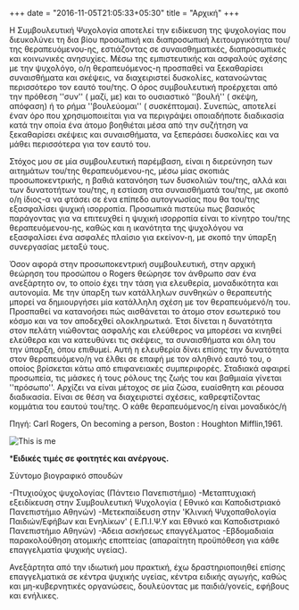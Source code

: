 +++
date = "2016-11-05T21:05:33+05:30"
title = "Aρχική"
+++

<!-- An sincerity so extremity he additions. Her yet **there truth merit**. Mrs all projecting favourable now unpleasing. Son law garden chatty temper. Oh children provided to mr elegance marriage strongly. Off can admiration prosperous now devonshire diminution law.

Received overcame oh sensible so at an. Formed do change merely to county it. **Am separate contempt** domestic to to oh. On relation my so addition branched. Put hearing cottage she norland letters equally prepare too. Replied exposed savings he no viewing as up. Soon body add him hill. No father living really people estate if. Mistake do produce beloved demesne if am pursuit.

![This is me][1]

The Big Oxmox advised her not to do so, because there were thousands of bad Commas, wild Question Marks and devious Semikoli, but the Little Blind Text didn't listen. She packed her seven versalia, put her initial into the belt and made herself on the way.

#### Education

* Lorem ipsum dolor sit amet, consectetuer adipiscing elit.
* Aliquam tincidunt mauris eu risus.

When she reached the first hills of the Italic Mountains, she had a last view back on the skyline of her hometown Bookmarksgrove, the headline of Alphabet Village and the subline of her own road, the Line Lane. Pityful a rethoric question ran over her cheek, then

[1]: /img/about.jpg -->

Η Συμβουλευτική Ψυχολογία αποτελεί την ειδίκευση της ψυχολογίας που διευκολύνει τη δια βίου προσωπική και διαπροσωπική λειτουργικότητα του/της θεραπευόμενου-ης, εστιάζοντας σε συναισθηματικές, διαπροσωπικές και κοινωνικές ανησυχίες. Μέσω της εμπιστευτικής και ασφαλούς σχέσης με την ψυχολόγο, ο/η θεραπευόμενος-η προσπαθεί να ξεκαθαρίσει συναισθήματα και σκέψεις, να διαχειριστεί δυσκολίες, κατανοώντας περισσότερο τον εαυτό του/της. Ο όρος συμβουλευτική προέρχεται από την πρόθεση ''συν'' ( μαζί, με) και το ουσιαστικό ''βουλή'' ( σκέψη, απόφαση) ή το ρήμα ''βουλεύομαι'' ( συσκέπτομαι). Συνεπώς, αποτελεί έναν όρο που χρησιμοποιείται για να περιγράψει οποιαδήποτε διαδικασία κατά την οποία ένα άτομο βοηθιέται μέσα από την συζήτηση να ξεκαθαρίσει σκέψεις και συναισθήματα, να ξεπεράσει δυσκολίες και να μάθει περισσότερα για τον εαυτό του.

Στόχος μου σε μία συμβουλευτική παρέμβαση, είναι η διερεύνηση των αιτημάτων του/της θεραπευόμενου-ης, μέσω μίας σκοπιάς προσωποκεντρικής,  η βαθιά κατανόηση των δυσκολιών του/της, αλλά και των δυνατοτήτων του/της, η εστίαση στα συναισθήματά του/της, με σκοπό ο/η ίδιος-α να φτάσει σε ένα επίπεδο αυτογνωσίας που θα του/της εξασφαλίσει  ψυχική ισορροπία. Προσωπικά πιστεύω πως βασικός παράγοντας για να επιτευχθεί η ψυχική ισορροπία είναι το κίνητρο του/της θεραπευόμενου-ης, καθώς και η ικανότητα της ψυχολόγου να εξασφαλίσει ένα ασφαλές πλαίσιο για εκείνον-η, με σκοπό την ύπαρξη συνεργασίας μεταξύ τους. 

Όσον αφορά στην προσωποκεντρική συμβουλευτική, στην αρχική θεώρηση του προσώπου ο Rogers θεώρησε τον άνθρωπο σαν ένα ανεξάρτητο ον, το οποίο έχει την τάση για ελευθερία, μοναδικότητα και αυτονομία. Με την ύπαρξη των κατάλληλων συνθηκών ο θεραπευτής μπορεί να δημιουργήσει μία κατάλληλη σχέση με τον θεραπευόμενό/η του. Προσπαθεί να κατανοήσει πώς αισθάνεται το άτομο στον εσωτερικό του κόσμο και να τον αποδεχθεί ολοκληρωτικά. Έτσι δίνεται η δυνατότητα στον πελάτη νιώθοντας ασφαλής και ελεύθερος να μπορέσει να κινηθεί ελεύθερα και να κατευθύνει τις σκέψεις, τα συναισθήματα και όλη του την ύπαρξη, όπου επιθυμεί. Αυτή η ελευθερία δίνει επίσης την δυνατότητα στον θεραπευόμενο/η να έλθει σε επαφή με τον αληθινό εαυτό του, ο οποίος βρίσκεται κάτω από επιφανειακές συμπεριφορές. Σταδιακά αφαιρεί προσωπεία, τις μάσκες ή τους ρόλους της ζωής του και βαθμιαία γίνεται ''πρόσωπο''. Αρχίζει να είναι μέτοχος σε μία ζώσα, ευαίσθητη και ρέουσα διαδικασία. Είναι σε θέση να διαχειριστεί σχέσεις, καθρεφτίζοντας κομμάτια του εαυτού του/της. Ο κάθε θεραπευόμενος/η είναι μοναδικός/ή

Πηγή: Carl Rogers, On becoming a person, Boston : Houghton Mifflin,1961. 

![This is me][1]

[1]: /img/xristidi-tzela_01.jpg


***Ειδικές τιμές σε φοιτητές και ανέργους.**

Σύντομο βιογραφικό σπουδών

-Πτυχιούχος ψυχολογίας (Πάντειο Πανεπιστήμιο)
-Μεταπτυχιακή εξειδίκευση στην Συμβουλευτική Ψυχολογία ( Εθνικό και Καποδιστριακό Πανεπιστήμιο Αθηνών)
-Μετεκπαίδευση στην 'Κλινική Ψυχοπαθολογία Παιδιών/Εφήβων και Ενηλίκων' ( Ε.Π.Ι.Ψ.Υ και Εθνικό και Καποδιστριακό Πανεπιστήμιο Αθηνών)
-Άδεια ασκήσεως επαγγέλματος 
-Εβδομαδιαία παρακολούθηση  ατομικής εποπτείας (απαραίτητη προϋπόθεση για κάθε επαγγελματία ψυχικής υγείας).


Ανεξάρτητα από την ιδιωτική μου πρακτική, έχω δραστηριοποιηθεί επίσης επαγγελματικά σε κέντρα ψυχικής υγείας, κέντρα ειδικής αγωγής, καθώς και μη-κυβερνητικές οργανώσεις, δουλεύοντας με παιδιά/γονείς, εφήβους και ενήλικες.

